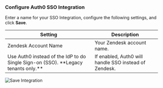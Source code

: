 ### Configure Auth0 SSO Integration

Enter a name for your SSO Integration, configure the following settings, and click **Save**.

<table class="table">
    <thead>
        <tr>
            <th><strong>Setting</strong></th>
            <th><strong>Description</strong></th>
        </tr>
    </thead>
    <tbody>
        <tr>
            <td>Zendesk Account Name</td>
            <td>Your Zendesk account name.</td>
        </tr>
        <tr>
            <td>Use Auth0 instead of the IdP to do Single Sign-on (SSO). **Legacy tenants only.**</td>
            <td>If enabled, Auth0 will handle SSO instead of Zendesk.</td>
        </tr>
    </tbody>
</table>

![Save Integration](https://auth0.com/docs/media/articles/dashboard/sso-integrations/create-save-zendesk.png)
